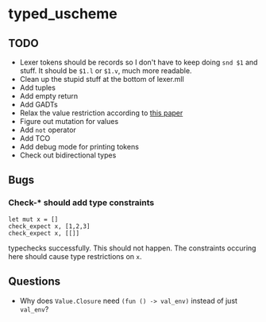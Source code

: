 # typed_uscheme

## TODO
- Lexer tokens should be records so I don't have to keep doing `snd $1`
  and stuff. It should be `$1.l` or `$1.v`, much more readable.
- Clean up the stupid stuff at the bottom of lexer.mll
- Add tuples
- Add empty return
- Add GADTs
- Relax the value restriction according to
  [this paper](https://caml.inria.fr/pub/papers/garrigue-value_restriction-fiwflp04.pdf)
- Figure out mutation for values
- Add `not` operator
- Add TCO
- Add debug mode for printing tokens
- Check out bidirectional types

## Bugs
### Check-* should add type constraints
```
let mut x = []
check_expect x, [1,2,3]
check_expect x, [[]]
```
typechecks successfully. This should not happen. The constraints occuring here
should cause type restrictions on `x`.

## Questions
- Why does `Value.Closure` need `(fun () -> val_env)`
  instead of just `val_env`?

